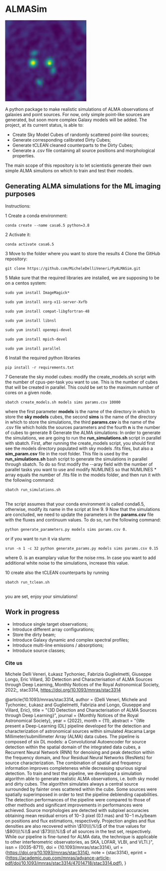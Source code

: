 # ALMASim
![](images/Icon.png)

A python package to make realistic simulations of ALMA observations of galaxies and point sources. For now, only simple point-like sources are generated, but soon more complex Galaxy models will be added. The project, at its current status, is able to:
- Create Sky Model Cubes of randomly scattered point-like sources;
- Generate corresponding calibrated Dirty Cubes;
- Generate tCLEAN cleaned counterparts to the Dirty Cubes;
- Generate a .csv file containing all source positions and morphological properties.

The main scope of this repository is to let scientistis generate their own simple ALMA simulions on which to train and test their models.

## Generating ALMA simulations for the ML imaging purposes

Instructions:

1 Create a conda environment:

<pre><code>conda create --name casa6.5 python=3.8 </code></pre>

2 Activate it:

<pre><code>conda activate casa6.5</code></pre>

3 Move to the folder where you want to store the results
4 Clone the GitHub repository:

<pre><code>git clone https://github.com/MicheleDelliVeneri/PyALMASim.git </code></pre>

5 Make sure that the required libraries are installed, we are supposing to be on a centos system:

<pre><code>sudo yum install ImageMagick*</code></pre>
<pre><code>sudo yum install xorg-x11-server-Xvfb</code></pre>
<pre><code>sudo yum install compat-libgfortran-48</code></pre>
<pre><code>sudo yum install libnsl</code></pre>
<pre><code>sudo yum install openmpi-devel</code></pre>
<pre><code>sudo yum install mpich-devel</code></pre>
<pre><code>sudo yum install parallel</code></pre>

6 Install the required python libraries

<pre><code>pip install -r requirements.txt</code></pre>

7 Generate the sky model cubes:
modify the create_models.sh script with the number of cpus-per-task you want to use. This is the number of cubes that will be created in parallel. This could be set to the maximum number of cores on a given node.

<pre><code>sbatch create_models.sh models sims params.csv 10000 </code></pre>

where the first parameter <b>models</b> is the name of the directory in which to store the <b>sky models</b> cubes, the second <b>sims</b> is the name of the directory in which to store the simulations, the third <b>params.csv</b> is the name of the .csv file which holds the sources parameters and the fourth <b>n</b> is the number of cubes to generate
8 Generate the ALMA simulations:
In order to generate the simulations, we are going to run the <b>run_simulations.sh</b> script in parallel with sbatch.
First, after running the create_models script, you should first see the models directory populated with sky models .fits files, but also a <b>sim_param.csv</b> file in the root folder.
This file is used by the <b>run_simulations.sh</b> bash script to generate the simulations in parallel through sbatch. To do so first modify the --aray field with the number of parallel tasks you want to use and modify NUMLINES so that NUMLINES * array equals the number of .fits file in the models folder, and then run it with the following command:

<pre><code>sbatch run_simulations.sh
 </code></pre>

The script assumes that your conda environment is called conda6.5, otherwise, modify its name in the script at line 9.
9 Now that the simulations are concluded, we need to update the parameters in the <b>params.csv</b> file with the fluxes and continuum values. To do so, run the following command:

<pre><code>python generate_parameters.py models sims params.csv 0.</code></pre>

or if you want to run it via slurm: 
<pre><code>srun -n 1 -c 32 python generate_params.py models sims params.csv 0.15</code></pre>
where 0. is an examplary value for the noise rms. In case you want to add additional white noise to the simulations, increase this value. 


10 create also the tCLEAN counterparts by running
<pre><code>sbatch run_tclean.sh
 </code></pre>

 you are set, enjoy your simulations!

 ## Work in progress
 - Introduce single target observations;
 - Introduce different array configurations;
 - Store the dirty beam;
 - Introduce Galaxy dynamic and complex spectral profiles;
 - Introduce multi-line emissions / absorptions;
 - Introduce source classes;


### Cite us

Michele Delli Veneri, Łukasz Tychoniec, Fabrizia Guglielmetti, Giuseppe Longo, Eric Villard, 3D Detection and Characterisation of ALMA Sources through Deep Learning, Monthly Notices of the Royal Astronomical Society, 2022;, stac3314, https://doi.org/10.1093/mnras/stac3314

@article{10.1093/mnras/stac3314,
    author = {Delli Veneri, Michele and Tychoniec, Łukasz and Guglielmetti, Fabrizia and Longo, Giuseppe and Villard, Eric},
    title = "{3D Detection and Characterisation of ALMA Sources through Deep Learning}",
    journal = {Monthly Notices of the Royal Astronomical Society},
    year = {2022},
    month = {11},
    abstract = "{We present a Deep-Learning (DL) pipeline developed for the detection and characterization of astronomical sources within simulated Atacama Large Millimeter/submillimeter Array (ALMA) data cubes. The pipeline is composed of six DL models: a Convolutional Autoencoder for source detection within the spatial domain of the integrated data cubes, a Recurrent Neural Network (RNN) for denoising and peak detection within the frequency domain, and four Residual Neural Networks (ResNets) for source characterization. The combination of spatial and frequency information improves completeness while decreasing spurious signal detection. To train and test the pipeline, we developed a simulation algorithm able to generate realistic ALMA observations, i.e. both sky model and dirty cubes. The algorithm simulates always a central source surrounded by fainter ones scattered within the cube. Some sources were spatially superimposed in order to test the pipeline deblending capabilities. The detection performances of the pipeline were compared to those of other methods and significant improvements in performances were achieved. Source morphologies are detected with subpixel accuracies obtaining mean residual errors of 10−3 pixel (0.1 mas) and 10−1 mJy/beam on positions and flux estimations, respectively. Projection angles and flux densities are also recovered within \\$10\\\\%\\$ of the true values for \\$80\\\\%\\$ and \\$73\\\\%\\$ of all sources in the test set, respectively. While our pipeline is fine-tuned for ALMA data, the technique is applicable to other interferometric observatories, as SKA, LOFAR, VLBI, and VLTI.}",
    issn = {0035-8711},
    doi = {10.1093/mnras/stac3314},
    url = {https://doi.org/10.1093/mnras/stac3314},
    note = {stac3314},
    eprint = {https://academic.oup.com/mnras/advance-article-pdf/doi/10.1093/mnras/stac3314/47014718/stac3314.pdf},
}